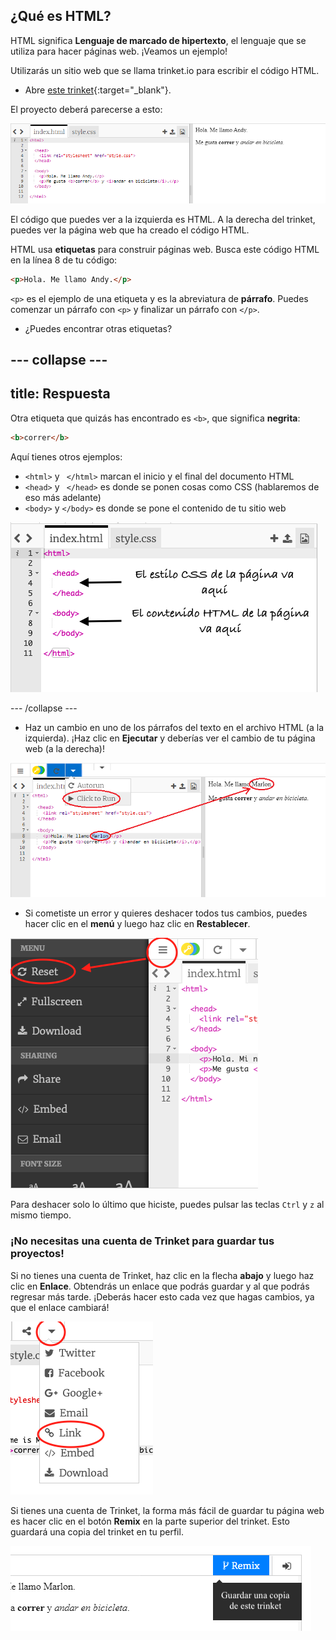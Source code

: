 ## ¿Qué es HTML?

HTML significa **Lenguaje de marcado de hipertexto**, el lenguaje que se utiliza para hacer páginas web. ¡Veamos un ejemplo!

Utilizarás un sitio web que se llama trinket.io para escribir el código HTML.

+ Abre [este trinket](http://jumpto.cc/web-intro){:target="_blank"}.

El proyecto deberá parecerse a esto:

![captura de pantalla](images/birthday-starter.png)

El código que puedes ver a la izquierda es HTML. A la derecha del trinket, puedes ver la página web que ha creado el código HTML.

HTML usa **etiquetas** para construir páginas web. Busca este código HTML en la línea 8 de tu código:

```html
<p>Hola. Me llamo Andy.</p>
```

`<p>` es el ejemplo de una etiqueta y es la abreviatura de **párrafo**. Puedes comenzar un párrafo con `<p>` y finalizar un párrafo con `</p>`.

+ ¿Puedes encontrar otras etiquetas?

## \--- collapse \---

## title: Respuesta

Otra etiqueta que quizás has encontrado es `<b>`, que significa **negrita**:

```html
<b>correr</b>
```

Aquí tienes otros ejemplos:

+ `<html>` y ` </html>` marcan el inicio y el final del documento HTML
+ `<head>` y ` </head>` es donde se ponen cosas como CSS (hablaremos de eso más adelante)
+ `<body>` y `</body>` es donde se pone el contenido de tu sitio web

![captura de pantalla](images/birthday-head-body.png)

\--- /collapse \---

+ Haz un cambio en uno de los párrafos del texto en el archivo HTML (a la izquierda). ¡Haz clic en **Ejecutar** y deberías ver el cambio de tu página web (a la derecha)!

![captura de pantalla](images/birthday-edit-html.png)

+ Si cometiste un error y quieres deshacer todos tus cambios, puedes hacer clic en el **menú** y luego haz clic en **Restablecer**.

![captura de pantalla](images/birthday-reset.png)

Para deshacer solo lo último que hiciste, puedes pulsar las teclas `Ctrl` y `z` al mismo tiempo.

### ¡No necesitas una cuenta de Trinket para guardar tus proyectos!

Si no tienes una cuenta de Trinket, haz clic en la flecha **abajo** y luego haz clic en **Enlace**. Obtendrás un enlace que podrás guardar y al que podrás regresar más tarde. ¡Deberás hacer esto cada vez que hagas cambios, ya que el enlace cambiará!

![captura de pantalla](images/birthday-link.png)

Si tienes una cuenta de Trinket, la forma más fácil de guardar tu página web es hacer clic en el botón **Remix** en la parte superior del trinket. Esto guardará una copia del trinket en tu perfil.

![captura de pantalla](images/birthday-remix.png)